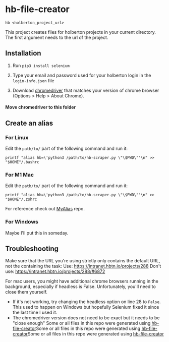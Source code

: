 # hb-file-creator

`hb <holberton_project_url>`

This project creates files for holberton projects in your current directory.
The first argument needs to the url of the project.

## Installation

1. Run `pip3 install selenium`

2. Type your email and password used for your holberton login in the `login-info.json` file

3. Download [chromedriver](https://sites.google.com/a/chromium.org/chromedriver/) that matches your version of chrome browser \(Options > Help > About Chrome\).
#### Move chromedriver to this folder

## Create an alias

### For Linux

Edit the `path/to/` part of the following command and run it:

`printf "alias hb=\'python3 /path/to/hb-scraper.py \"\$PWD\"'\n" >> "$HOME"/.bashrc`
### For M1 Mac

Edit the `path/to/` part of the following command and run it:

`printf "alias hb=\'python3 /path/to/hb-scraper.py \"\$PWD\"'\n" >> "$HOME"/.zshrc` 

For reference check out [MyAlias](https://github.com/tieje/MyAliases) repo.
### For Windows

Maybe I'll put this in someday.

## Troubleshooting

Make sure that the URL you're using strictly only contains the default URL, not the containing the task:
Use: https://intranet.hbtn.io/projects/288
Don't use: https://intranet.hbtn.io/projects/288/#6872

For mac users, you might have additional chrome browsers running in the background, especially if headless is False. Unfortunately, you'll need to close them yourself.

- If it's not working, try changing the headless option on line 28 to `False`. This used to happen on Windows but hopefully Selenium fixed it since the last time I used it.
- The chromedriver version does not need to be exact but it needs to be "close enough"
Some or all files in this repo were generated using [hb-file-creator](https://github.com/tieje/hb-file-creator)Some or all files in this repo were generated using [hb-file-creator](https://github.com/tieje/hb-file-creator)Some or all files in this repo were generated using [hb-file-creator](https://github.com/tieje/hb-file-creator)